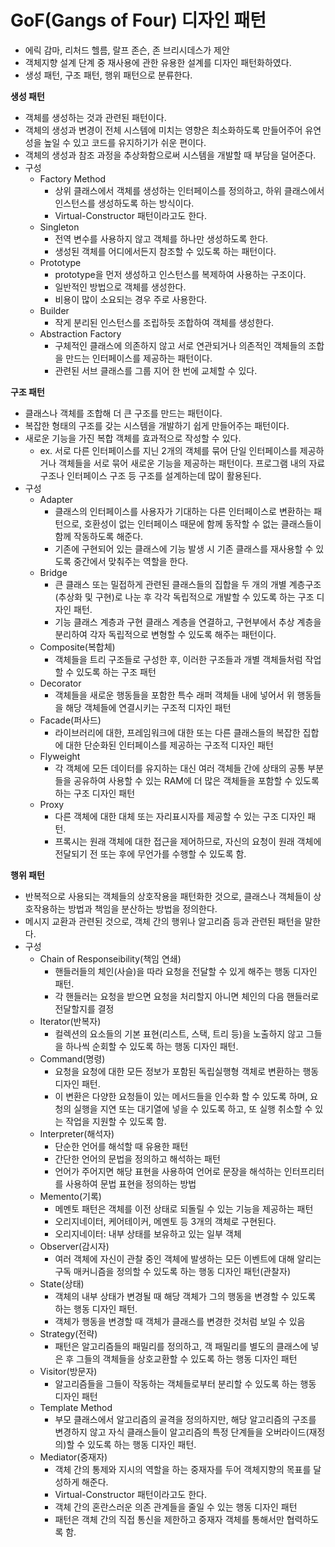 # GoF(Gangs of Four) 디자인 패턴

- 에릭 감마, 리처드 헬름, 랄프 존슨, 존 브리시데스가 제안
- 객체지향 설계 단계 중 재사용에 관한 유용한 설계를 디자인 패턴화하였다.
- 생성 패턴, 구조 패턴, 행위 패턴으로 분류한다.

**생성 패턴**

- 객체를 생성하는 것과 관련된 패턴이다.
- 객체의 생성과 변경이 전체 시스템에 미치는 영향은 최소화하도록 만들어주어 유연성을 높일 수 있고 코드를 유지하기가 쉬운 편이다.
- 객체의 생성과 참조 과정을 추상화함으로써 시스템을 개발할 때 부담을 덜어준다.
- 구성
  - Factory Method
    - 상위 클래스에서 객체를 생성하는 인터페이스를 정의하고, 하위 클래스에서 인스턴스를 생성하도록 하는 방식이다.
    - Virtual-Constructor 패턴이라고도 한다.
  - Singleton
    - 전역 변수를 사용하지 않고 객체를 하나만 생성하도록 한다.
    - 생성된 객체를 어디에서든지 참조할 수 있도록 하는 패턴이다.
  - Prototype
    - prototype을 먼저 생성하고 인스턴스를 복제하여 사용하는 구조이다.
    - 일반적인 방법으로 객체를 생성한다.
    - 비용이 많이 소요되는 경우 주로 사용한다.
  - Builder
    - 작게 분리된 인스턴스를 조립하듯 조합하여 객체를 생성한다.
  - Abstraction Factory
    - 구체적인 클래스에 의존하지 않고 서로 연관되거나 의존적인 객체들의 조합을 만드는 인터페이스를 제공하는 패턴이다.
    - 관련된 서브 클래스를 그룹 지어 한 번에 교체할 수 있다.

**구조 패턴**

- 클래스나 객체를 조합해 더 큰 구조를 만드는 패턴이다.
- 복잡한 형태의 구조를 갖는 시스템을 개발하기 쉽게 만들어주는 패턴이다.
- 새로운 기능을 가진 복합 객체를 효과적으로 작성할 수 있다.
  - ex. 서로 다른 인터페이스를 지닌 2개의 객체를 묶어 단일 인터페이스를 제공하거나 객체들을 서로 묶어 새로운 기능을 제공하는 패턴이다. 프로그램 내의 자료 구조나 인터페이스 구조 등 구조를 설계하는데 많이 활용된다.
- 구성
  - Adapter
    - 클래스의 인터페이스를 사용자가 기대하는 다른 인터페이스로 변환하는 패턴으로, 호환성이 없는 인터페이스 때문에 함께 동작할 수 없는 클래스들이 함께 작동하도록 해준다.
    - 기존에 구현되어 있는 클래스에 기능 발생 시 기존 클래스를 재사용할 수 있도록 중간에서 맞춰주는 역할을 한다.
  - Bridge
    - 큰 클래스 또는 밀접하게 관련된 클래스들의 집합을 두 개의 개별 계층구조(추상화 및 구현)로 나눈 후 각각 독립적으로 개발할 수 있도록 하는 구조 디자인 패턴.
    - 기능 클래스 계층과 구현 클래스 계층을 연결하고, 구현부에서 추상 계층을 분리하여 각자 독립적으로 변형할 수 있도록 해주는 패턴이다.
  - Composite(복합체)
    - 객체들을 트리 구조들로 구성한 후, 이러한 구조들과 개별 객체들처럼 작업할 수 있도록 하는 구조 패턴
  - Decorator
    - 객체들을 새로운 행동들을 포함한 특수 래퍼 객체들 내에 넣어서 위 행동들을 해당 객체들에 연결시키는 구조적 디자인 패턴
  - Facade(퍼사드)
    - 라이브러리에 대한, 프레임워크에 대한 또는 다른 클래스들의 복잡한 집합에 대한 단순화된 인터페이스를 제공하는 구조적 디자인 패턴
  - Flyweight
    - 각 객체에 모든 데이터를 유지하는 대신 여러 객체들 간에 상태의 공통 부분들을 공유하여 사용할 수 있는 RAM에 더 많은 객체들을 포함할 수 있도록 하는 구조 디자인 패턴
  - Proxy
    - 다른 객체에 대한 대체 또는 자리표시자를 제공할 수 있는 구조 디자인 패턴.
    - 프록시는 원래 객체에 대한 접근을 제어하므로, 자신의 요청이 원래 객체에 전달되기 전 또는 후에 무언가를 수행할 수 있도록 함.

**행위 패턴**

- 반복적으로 사용되는 객체들의 상호작용을 패턴화한 것으로, 클래스나 객체들이 상호작용하는 방법과 책임을 분산하는 방법을 정의한다.
- 메시지 교환과 관련된 것으로, 객체 간의 행위나 알고리즘 등과 관련된 패턴을 말한다.
- 구성
  - Chain of Responseibility(책임 연쇄)
    - 핸들러들의 체인(사슬)을 따라 요청을 전달할 수 있게 해주는 행동 디자인 패턴.
    - 각 핸들러는 요청을 받으면 요청을 처리할지 아니면 체인의 다음 핸들러로 전달할지를 결정
  - Iterator(반복자)
    - 컬렉션의 요소들의 기본 표현(리스트, 스택, 트리 등)을 노출하지 않고 그들을 하나씩 순회할 수 있도록 하는 행동 디자인 패턴.
  - Command(명령)
    - 요청을 요청에 대한 모든 정보가 포함된 독립실행형 객체로 변환하는 행동 디자인 패턴.
    - 이 변환은 다양한 요청들이 있는 메서드들을 인수화 할 수 있도록 하며, 요청의 실행을 지연 또는 대기열에 넣을 수 있도록 하고, 또 실행 취소할 수 있는 작업을 지원할 수 있도록 함.
  - Interpreter(해석자)
    - 단순한 언어를 해석할 때 유용한 패턴
    - 간단한 언어의 문법을 정의하고 해석하는 패턴
    - 언어가 주어지면 해당 표현을 사용하여 언어로 문장을 해석하는 인터프리터를 사용하여 문법 표현을 정의하는 방법
  - Memento(기록)
    - 메멘토 패턴은 객체를 이전 상태로 되돌릴 수 있는 기능을 제공하는 패턴
    - 오리지네이터, 케어테이커, 메멘토 등 3개의 객체로 구현된다.
    - 오리지네이터: 내부 상태를 보유하고 있는 일부 객체
  - Observer(감시자)
    - 여러 객체에 자신이 관찰 중인 객체에 발생하는 모든 이벤트에 대해 알리는 구독 매커니즘을 정의할 수 있도록 하는 행동 디자인 패턴(관찰자)
  - State(상태)
    - 객체의 내부 상태가 변경될 때 해당 객체가 그의 행동을 변경할 수 있도록 하는 행동 디자인 패턴.
    - 객체가 행동을 변경할 때 객체가 클래스를 변경한 것처럼 보일 수 있음
  - Strategy(전략)
    - 패턴은 알고리즘들의 패밀리를 정의하고, 객 패밀리를 별도의 클래스에 넣은 후 그들의 객체들을 상호교환할 수 있도록 하는 행동 디자인 패턴
  - Visitor(방문자)
    - 알고리즘들을 그들이 작동하는 객체들로부터 분리할 수 있도록 하는 행동 디자인 패턴
  - Template Method
    - 부모 클래스에서 알고리즘의 골격을 정의하지만, 해당 알고리즘의 구조를 변경하지 않고 자식 클래스들이 알고리즘의 특정 단계들을 오버라이드(재정의)할 수 있도록 하는 행동 디자인 패턴.
  - Mediator(중재자)
    - 객체 간의 통제와 지시의 역할을 하는 중재자를 두어 객체지향의 목표를 달성하게 해준다.
    - Virtual-Constructor 패턴이라고도 한다.
    - 객체 간의 혼란스러운 의존 관계들을 줄일 수 있는 행동 디자인 패턴
    - 패턴은 객체 간의 직접 통신을 제한하고 중재자 객체를 통해서만 협력하도록 함.
